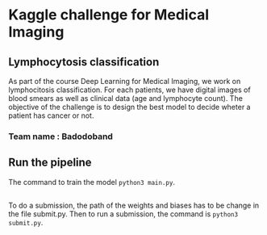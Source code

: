 # Kaggle challenge for Medical Imaging

## Lymphocytosis classification


As part of the course Deep Learning for Medical Imaging, we work on lymphocitosis classification. 
For each patients, we have digital images of blood smears as well as clinical data (age and lymphocyte count). The objective of the challenge is to design the best model to decide wheter a patient has cancer or not.

### Team name : Badodoband

## Run the pipeline 

The command to train the model `python3 main.py`.

## 

To do a submission, the path of the weights and biases has to be change in the file submit.py. Then to run a submission, the command is `python3 submit.py`.
